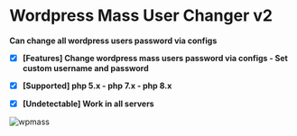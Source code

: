 # Wordpress Mass User Changer v2

**Can change all wordpress users password via configs**

- [x] **[Features] Change wordpress mass users password via configs - Set custom username and password**

- [x] **[Supported] php 5.x - php 7.x - php 8.x**

- [x] **[Undetectable] Work in all servers**

![wpmass](https://user-images.githubusercontent.com/122516581/213136092-302ffdc1-6460-4d9d-a5f4-dd17628af8e7.png)
